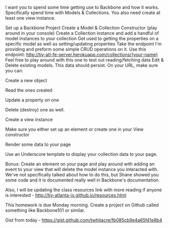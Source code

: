 I want you to spend some time getting use to Backbone and how it works. Specifically spend time with Models & Collections. You also need create at least one view instance.

Set up a Backbone Project
Create a Model & Collection Constructor (play around in your console)
Create a Collection instance and add a handful of model instances to your collection
Get used to getting the properties on a specific model as well as setting/updating properties
Take the endpoint I'm providing and preform some simple CRUD operations on it.
Use this endpoint: http://tiy-atl-fe-server.herokuapp.com/collections/{your-name}
Feel free to play around with this one to test out reading/fetching data
Edit & Delete existing models. This data should persist. On your URL, make sure you can:

Create a new object

Read the ones created

Update a property on one

Delete (destroy) one as well.

Create a view instance

Make sure you either set up an element or create one in your View constructor

Render some data to your page

Use an Underscore template to display your collection data to your page.

Bonus: Create an element on your page and play around with adding an event to your view that will delete the model instance you interacted with. We've not specifically talked about how to do this, but Shane showed you some code and it is documented really well in Backbone's documentation.

Also, I will be updating the class resources link with more reading if anyone is interested - http://tiy-atlanta-js.github.io/resources.html

This homework is due Monday morning. Create a project on Github called something like Backbone101 or similar.

Gist from today - https://gist.github.com/twhitacre/fb085cb9e4a65f41e8b4
